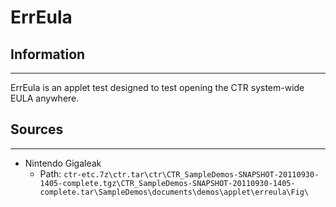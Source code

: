 # ErrEula

## Information
---
ErrEula is an applet test designed to test opening the CTR system-wide EULA anywhere.

## Sources
---
- Nintendo Gigaleak
    - Path: ``ctr-etc.7z\ctr.tar\ctr\CTR_SampleDemos-SNAPSHOT-20110930-1405-complete.tgz\CTR_SampleDemos-SNAPSHOT-20110930-1405-complete.tar\SampleDemos\documents\demos\applet\erreula\Fig\``